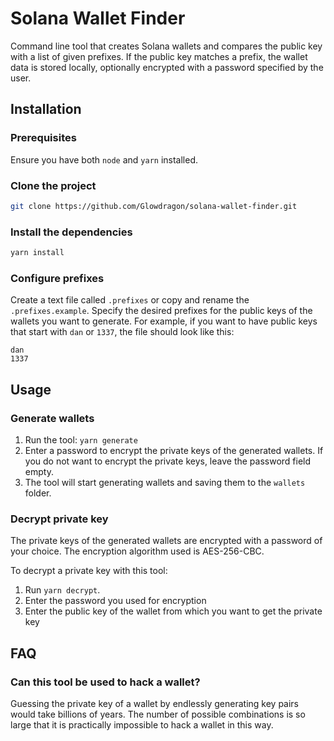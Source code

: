 # Solana Wallet Finder

Command line tool that creates Solana wallets and compares the public key with a list of given prefixes. If the public key matches a prefix, the wallet data is stored locally, optionally encrypted with a password specified by the user.

## Installation

### Prerequisites

Ensure you have both `node` and `yarn` installed.

### Clone the project

```bash
git clone https://github.com/Glowdragon/solana-wallet-finder.git
```

### Install the dependencies

```bash
yarn install
```

### Configure prefixes

Create a text file called `.prefixes` or copy and rename the `.prefixes.example`. Specify the desired prefixes for the public keys of the wallets you want to generate. For example, if you want to have public keys that start with `dan` or `1337`, the file should look like this:

```plain
dan
1337
```

## Usage

### Generate wallets
1. Run the tool: `yarn generate`
2. Enter a password to encrypt the private keys of the generated wallets. If you do not want to encrypt the private keys, leave the password field empty.
3. The tool will start generating wallets and saving them to the `wallets` folder.

### Decrypt private key

The private keys of the generated wallets are encrypted with a password of your choice. The encryption algorithm used is AES-256-CBC.

To decrypt a private key with this tool:
1. Run `yarn decrypt`.
2. Enter the password you used for encryption
3. Enter the public key of the wallet from which you want to get the private key

## FAQ

### Can this tool be used to hack a wallet?

Guessing the private key of a wallet by endlessly generating key pairs would take billions of years. The number of possible combinations is so large that it is practically impossible to hack a wallet in this way.
